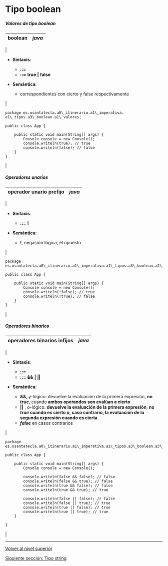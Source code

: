 # Tipo boolean


##### Valores de tipo *boolean*







| boolean | *java* |
| --- | --- |
| 
* **Sintaxis**:


	+ *<literal>* **::=** *<valorLogico>*
	+ *<valorLogico>* **::=** **true** **|** **false**

* **Semántica**:


	+ correspondientes con cierto y false respectivamente



 | 


```
package es.usantatecla.a0\_itinerario.a1\_imperativa. a1\_tipos.a3\_boolean.a1\_valores;

public class App {

    public static void main(String[] args) {
        Console console = new Console();
        console.writeln(true); // true
        console.writeln(false); // false
    }
}
```


 |




##### Operadores unarios







| operador unario prefijo | *java* |
| --- | --- |
| 
* **Sintaxis**:


	+ *<expresion>* **::=** **!** *<expresion>*

* **Semántica**:


	+ **!**, negación lógica, el opuesto



 | 


```
package es.usantatecla.a0\_itinerario.a1\_imperativa.a1\_tipos.a3\_boolean.a2\_unarios;

public class App {

    public static void main(String[] args) {
        Console console = new Console();
        console.writeln(!false); // true
        console.writeln(!true); // false
    }
}
```


 |




##### Operadores binarios







| operadores binarios infijos | *java* |
| --- | --- |
| 
* **Sintaxis**:


	+ *<expresion>* **::=** *<expresion>* *<operadorBinarioLogico>* *<expresion>*
	+ *<operadorBinarioLogico>* **::=** **&&** **|** **||**

* **Semántica**:


	+ **&&**, y-lógico: devuelve la evaluación de la primera expresión, **no *true***, cuando **ambos operandos son evalúan a cierto**
	+ **||** , o-lógico: **devuelve la evaluación de la primera expresión**, **no *true*** **cuando es cierto o, caso contrario, la evaluación de la segunda expresión cuando es cierta**
	+ ***false*** en casos contrarios



 | 


```
package es.usantatecla.a0\_itinerario.a1\_imperativa.a1\_tipos.a3\_boolean.a3\_binarios;

public class App {

    public static void main(String[] args) {
        Console console = new Console();

        console.writeln(false && false); // false
        console.writeln(false && true); // false
        console.writeln(true && false); // false
        console.writeln(true && true); // true

        console.writeln(false || false); // false
        console.writeln(false || true); // true
        console.writeln(true || false); // true
        console.writeln(true || true); // true
    }

}
```


 |



---

[Volver al nivel superior](../README.md)

[Siguiente sección: Tipo string](../u4stringType/README.md)
